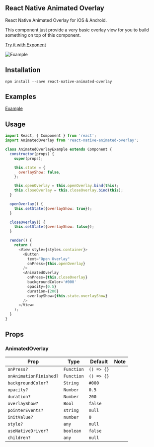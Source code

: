 ## React Native Animated Overlay
React Native Animated Overlay for iOS & Android.

This component just provide a very basic overlay view for you to build something on top of this component.

[Try it with Exponent](https://exp.host/@jacklam718/animatedoverlay-example)

![Example](https://jacklam718.github.io/react-native-animated-overlay/assets/video/react-native-animated-overlay.gif)

## Installation

`npm install --save react-native-animated-overlay`

## Examples
[Example](https://github.com/jacklam718/react-native-animated-overlay/blob/master/animatedoverlay-example/main.js)

## Usage
```javascript
import React, { Component } from 'react';
import AnimatedOverlay from 'react-native-animated-overlay';

class AnimatedOverlayExample extends Component {
  constructor(props) {
    super(props);

    this.state = {
      overlayShow: false,
    };

    this.openOverlay = this.openOverlay.bind(this);
    this.closeOverlay = this.closeOverlay.bind(this);
  }

  openOverlay() {
    this.setState({overlayShow: true});
  }

  closeOverlay() {
    this.setState({overlayShow: false});
  }

  render() {
    return (
      <View style={styles.container}>
        <Button
          text="Open Overlay"
          onPress={this.openOverlay}
        />
        <AnimatedOverlay
          onPress={this.closeOverlay}
          backgroundColor='#000'
          opacity={0.5}
          duration={200}
          overlayShow={this.state.overlayShow}
        />
      </View>
    );
  }
}
```

## Props
### AnimatedOverlay
| Prop | Type | Default | Note |
|---|---|---|---|
| `onPress?` | `Function` | `() => {}` |
| `onAnimationFinished?` | `Function` |  `() => {}` |
| `backgroundColor?` | `String` | `#000` |
| `opacity?` | `Number` | `0.5` |
| `duration?` | `Number` | `200` |
| `overlayShow?` | `Bool` | `false` |
| `pointerEvents?` | `string` | `null` |
| `initValue?` | `number` | `0` |
| `style?` | `any` | `null` |
| `useNativeDriver?` | `boolean` | `false` |
| `children?` | `any` | `null` |
